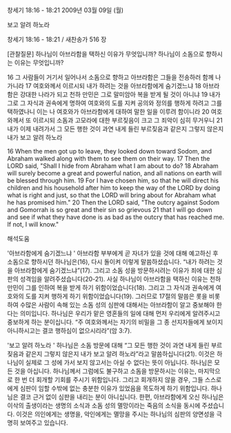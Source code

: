 창세기 18:16 - 18:21 
2009년 03월 09일 (월)

보고 알려 하노라



창세기 18:16 - 18:21 / 새찬송가 516 장

[관찰질문]
하나님이 아브라함을 택하신 이유가 무엇입니까?
하나님이 소돔으로 향하시는 이유는 무엇입니까?

16 그 사람들이 거기서 일어나서 소돔으로 향하고 아브라함은 그들을 전송하러 함께 나가니라 
17 여호와께서 이르시되 내가 하려는 것을 아브라함에게 숨기겠느냐 
18 아브라함은 강대한 나라가 되고 천하 만민은 그로 말미암아 복을 받게 될 것이 아니냐 
19 내가 그로 그 자식과 권속에게 명하여 여호와의 도를 지켜 공의와 정의를 행하게 하려고 그를 택하였나니 이는 나 여호와가 아브라함에게 대하여 말한 일을 이루려 함이니라
20 여호와께서 또 이르시되 소돔과 고모라에 대한 부르짖음이 크고 그 죄악이 심히 무거우니 
21 내가 이제 내려가서 그 모든 행한 것이 과연 내게 들린 부르짖음과 같은지 그렇지 않은지 내가 보고 알려 하노라  

16 When the men got up to leave, they looked down toward Sodom, and Abraham walked along with them to see them on their way. 
17 Then the LORD said, "Shall I hide from Abraham what I am about to do? 
18 Abraham will surely become a great and powerful nation, and all nations on earth will be blessed through him. 
19 For I have chosen him, so that he will direct his children and his household after him to keep the way of the LORD by doing what is right and just, so that the LORD will bring about for Abraham what he has promised him."
20 Then the LORD said, "The outcry against Sodom and Gomorrah is so great and their sin so grievous 
21 that I will go down and see if what they have done is as bad as the outcry that has reached me. If not, I will know."

해석도움





'아브라함에게 숨기겠느냐 '
아브라함 부부에게 곧 자녀가 있을 것에 대해 예고하신 후 소돔으로 향하시던 하나님은(16), 다시 돌이켜 이렇게 말씀하셨습니다. “내가 하려는 것을 아브라함에게 숨기겠느냐”(17). 그리고 소돔 성을 방문하시려는 이유가 죄에 대한 심판의 성격임을 알려주셨습니다(20-21). 사실 하나님이 아브라함을 택하신 이유는 천하 만민이 그를 인하여 복을 받게 하기 위함이었습니다(18). 그리고 그 자식과 권속에게 여호와의 도를 지켜 행하게 하기 위함이었습니다(19). 그러므로 17절의 말씀은 롯을 비롯하여 수많은 사람이 속해 있는 소돔 성의 심판에 대해서는 아브라함이 알고 중보해야 한다는 의미입니다. 하나님은 우리가 맡은 영혼들의 일에 대해 먼저 우리에게 알려주시고 중보하게 하는 분이십니다. “주 여호와께서는 자기의 비밀을 그 종 선지자들에게 보이지 아니하시고는 결코 행하심이 없으시리라”(암 3:7).   

'보고 알려 하노라 '
하나님은 소돔 방문에 대해 “그 모든 행한 것이 과연 내게 들린 부르짖음과 같은지 그렇지 않은지 내가 보고 알려 하노라”라고 말씀하십니다(21). 이것은 하나님이 실제로 그 성에 가서 보지 않고서는 아실 수 없다는 뜻이 아닙니다. 하나님은 모든 것을 아십니다. 하나님께서 그럼에도 불구하고 소돔을 방문하시는 이유는, 마지막으로 한 번 더 회개할 기회를 주시기 위함입니다. 그리고 회개하지 않을 경우, 그들 스스로에게 심판이 임할 수밖에 없는 충분한 이유가 있었음을 목도하게 하기 위함입니다. 하나님은 결코 근거 없이 심판을 내리는 분이 아니십니다. 한편, 아브라함에게 오신 하나님은 이삭의 출생이라는 생명의 소식과 소돔 성의 멸망이라는 죽음의 소식을 동시에 주셨습니다. 이것은 의인에게는 생명을, 악인에게는 멸망을 주시는 하나님의 심판의 양면성을 극명히 보여주고 있습니다.